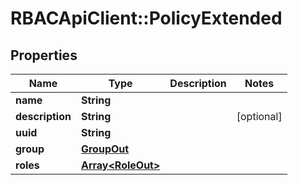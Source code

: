 # RBACApiClient::PolicyExtended

## Properties
Name | Type | Description | Notes
------------ | ------------- | ------------- | -------------
**name** | **String** |  | 
**description** | **String** |  | [optional] 
**uuid** | **String** |  | 
**group** | [**GroupOut**](GroupOut.md) |  | 
**roles** | [**Array&lt;RoleOut&gt;**](RoleOut.md) |  | 


